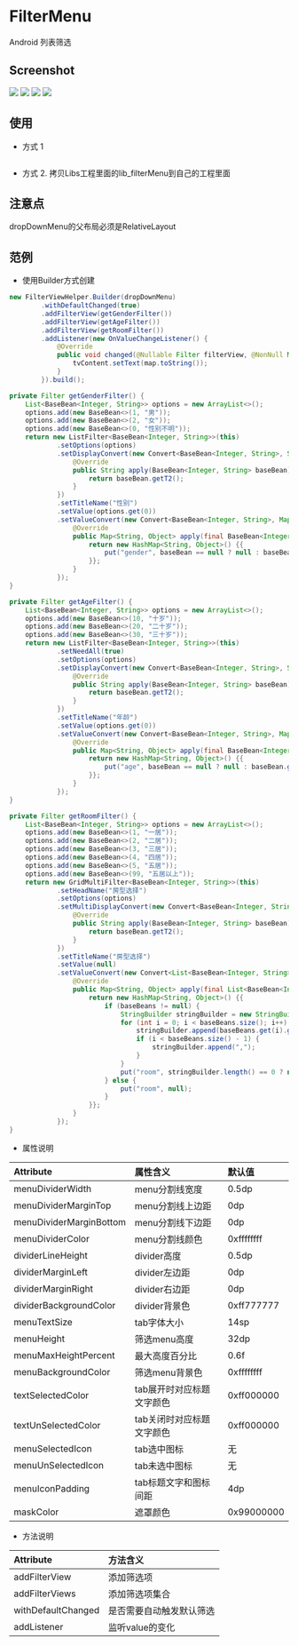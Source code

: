 # FilterMenu

Android 列表筛选

## Screenshot

![](https://github.com/freeler/FilterMenu/blob/master/screenshot/screen001.png)
![](https://github.com/freeler/FilterMenu/blob/master/screenshot/screen002.png)
![](https://github.com/freeler/FilterMenu/blob/master/screenshot/screen003.png)
![](https://github.com/freeler/FilterMenu/blob/master/screenshot/screen004.png)


## 使用
- 方式 1

```java
```

- 方式 2. 拷贝Libs工程里面的lib_filterMenu到自己的工程里面

## 注意点
dropDownMenu的父布局必须是RelativeLayout

## 范例

- 使用Builder方式创建

```java
new FilterViewHelper.Builder(dropDownMenu)
        .withDefaultChanged(true)
        .addFilterView(getGenderFilter())
        .addFilterView(getAgeFilter())
        .addFilterView(getRoomFilter())
        .addListener(new OnValueChangeListener() {
            @Override
            public void changed(@Nullable Filter filterView, @NonNull Map<String, Object> map) {
                tvContent.setText(map.toString());
            }
        }).build();

private Filter getGenderFilter() {
    List<BaseBean<Integer, String>> options = new ArrayList<>();
    options.add(new BaseBean<>(1, "男"));
    options.add(new BaseBean<>(2, "女"));
    options.add(new BaseBean<>(0, "性别不明"));
    return new ListFilter<BaseBean<Integer, String>>(this)
            .setOptions(options)
            .setDisplayConvert(new Convert<BaseBean<Integer, String>, String>() {
                @Override
                public String apply(BaseBean<Integer, String> baseBean) {
                    return baseBean.getT2();
                }
            })
            .setTitleName("性别")
            .setValue(options.get(0))
            .setValueConvert(new Convert<BaseBean<Integer, String>, Map<String, Object>>() {
                @Override
                public Map<String, Object> apply(final BaseBean<Integer, String> baseBean) {
                    return new HashMap<String, Object>() {{
                        put("gender", baseBean == null ? null : baseBean.getT1());
                    }};
                }
            });
}

private Filter getAgeFilter() {
    List<BaseBean<Integer, String>> options = new ArrayList<>();
    options.add(new BaseBean<>(10, "十岁"));
    options.add(new BaseBean<>(20, "二十岁"));
    options.add(new BaseBean<>(30, "三十岁"));
    return new ListFilter<BaseBean<Integer, String>>(this)
            .setNeedAll(true)
            .setOptions(options)
            .setDisplayConvert(new Convert<BaseBean<Integer, String>, String>() {
                @Override
                public String apply(BaseBean<Integer, String> baseBean) {
                    return baseBean.getT2();
                }
            })
            .setTitleName("年龄")
            .setValue(options.get(0))
            .setValueConvert(new Convert<BaseBean<Integer, String>, Map<String, Object>>() {
                @Override
                public Map<String, Object> apply(final BaseBean<Integer, String> baseBean) {
                    return new HashMap<String, Object>() {{
                        put("age", baseBean == null ? null : baseBean.getT1());
                    }};
                }
            });
}

private Filter getRoomFilter() {
    List<BaseBean<Integer, String>> options = new ArrayList<>();
    options.add(new BaseBean<>(1, "一居"));
    options.add(new BaseBean<>(2, "二居"));
    options.add(new BaseBean<>(3, "三居"));
    options.add(new BaseBean<>(4, "四居"));
    options.add(new BaseBean<>(5, "五居"));
    options.add(new BaseBean<>(99, "五居以上"));
    return new GridMultiFilter<BaseBean<Integer, String>>(this)
            .setHeadName("房型选择")
            .setOptions(options)
            .setMultiDisplayConvert(new Convert<BaseBean<Integer, String>, String>() {
                @Override
                public String apply(BaseBean<Integer, String> baseBean) {
                    return baseBean.getT2();
                }
            })
            .setTitleName("房型选择")
            .setValue(null)
            .setValueConvert(new Convert<List<BaseBean<Integer, String>>, Map<String, Object>>() {
                @Override
                public Map<String, Object> apply(final List<BaseBean<Integer, String>> baseBeans) {
                    return new HashMap<String, Object>() {{
                        if (baseBeans != null) {
                            StringBuilder stringBuilder = new StringBuilder();
                            for (int i = 0; i < baseBeans.size(); i++) {
                                stringBuilder.append(baseBeans.get(i).getT1());
                                if (i < baseBeans.size() - 1) {
                                    stringBuilder.append(",");
                                }
                            }
                            put("room", stringBuilder.length() == 0 ? null : stringBuilder.toString());
                        } else {
                            put("room", null);
                        }
                    }};
                }
            });
}
```

- 属性说明

| Attribute                  | 属性含义                                     | 默认值     |
|:---------------------------|:--------------------------------------------|:----------|
| menuDividerWidth | menu分割线宽度 | 0.5dp |
| menuDividerMarginTop | menu分割线上边距 | 0dp |
| menuDividerMarginBottom | menu分割线下边距 | 0dp |
| menuDividerColor | menu分割线颜色 | 0xffffffff |
| dividerLineHeight | divider高度 | 0.5dp |
| dividerMarginLeft | divider左边距 | 0dp |
| dividerMarginRight | divider右边距 | 0dp |
| dividerBackgroundColor | divider背景色 | 0xff777777 |
| menuTextSize | tab字体大小 | 14sp |
| menuHeight | 筛选menu高度 | 32dp      |
| menuMaxHeightPercent | 最大高度百分比 | 0.6f |
| menuBackgroundColor | 筛选menu背景色 | 0xffffffff |
| textSelectedColor | tab展开时对应标题文字颜色 |0xff000000 |
| textUnSelectedColor| tab关闭时对应标题文字颜色 | 0xff000000 |
| menuSelectedIcon | tab选中图标 | 无 |
| menuUnSelectedIcon | tab未选中图标 | 无 |
| menuIconPadding | tab标题文字和图标间距 | 4dp |
| maskColor | 遮罩颜色 | 0x99000000 |


- 方法说明

| Attribute                  | 方法含义                                     |
|:---------------------------|:--------------------------------------------|
| addFilterView           | 添加筛选项  |  
| addFilterViews          | 添加筛选项集合     |  
| withDefaultChanged | 是否需要自动触发默认筛选 |  
| addListener | 监听value的变化 |  